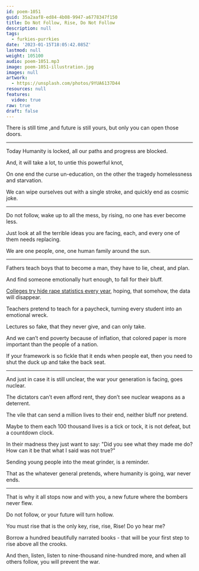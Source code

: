 ```yaml
---
id: poem-1051
guid: 35a2aaf8-ed84-4b08-9947-a6778347f150
title: Do Not Follow, Rise, Do Not Follow
description: null
tags:
  - furkies-purrkies
date: '2023-01-15T18:05:42.085Z'
lastmod: null
weight: 105100
audio: poem-1051.mp3
image: poem-1051-illustration.jpg
images: null
artwork:
  - https://unsplash.com/photos/9YUA6137D44
resources: null
features:
  video: true
raw: true
draft: false
---
```


There is still time ,and future is still yours,
but only you can open those doors.

---

Today Humanity is locked,
all our paths and progress are blocked.

And, it will take a lot,
to untie this powerful knot,

On one end the curse un-education,
on the other the tragedy homelessness and starvation.

We can wipe ourselves out with a single stroke,
and quickly end as cosmic joke.

---

Do not follow, wake up to all the mess,
by rising, no one has ever become less.

Just look at all the terrible ideas you are facing,
each, and every one of them needs replacing.

We are one people, one,
one human family around the sun.



---

Fathers teach boys that to become a man,
they have to lie, cheat, and plan.

And find someone emotionally hurt enough,
to fall for their bluff.

[Colleges try hide rape statistics every year][1],
hoping, that somehow, the data will disappear.

Teachers pretend to teach for a paycheck,
turning every student into an emotional wreck.

Lectures so fake,
that they never give, and can only take.

And we can’t end poverty because of inflation,
that colored paper is more important than the people of a nation.

If your framework is so fickle that it ends when people eat,
then you need to shut the duck up and take the back seat.

---

And just in case it is still unclear,
the war your generation is facing, goes nuclear.

The dictators can’t even afford rent,
they don’t see nuclear weapons as a deterrent.

The vile that can send a million lives to their end,
neither bluff nor pretend.

Maybe to them each 100 thousand lives is a tick or tock,
it is not defeat, but a countdown clock.

In their madness they just want to say: "Did you see what they made me do?
How can it be that what I said was not true?"

Sending young people into the meat grinder,
is a reminder.

That as the whatever general pretends,
where humanity is going, war never ends.

---



That is why it all stops now and with you,
a new future where the bombers never flew.

Do not follow,
or your future will turn hollow.

You must rise that is the only key,
rise, rise, Rise! Do yo hear me?

Borrow a hundred beautifully narrated books -
that will be your first step to rise above all the crooks.

And then, listen, listen to nine-thousand nine-hundred more,
and when all others follow, you will prevent the war.

[1]: https://healthresearchfunding.org/39-date-rape-statistics-college-campuses/
